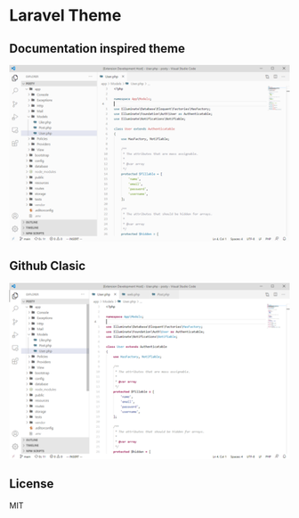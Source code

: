 # Laravel Theme

## Documentation inspired theme
![laravel](https://raw.githubusercontent.com/victorze/vscode-theme-laravel/master/images/laravel.png)

## Github Clasic
![github_clasic](https://raw.githubusercontent.com/victorze/vscode-theme-laravel/master/images/github.png)

License
---
MIT
